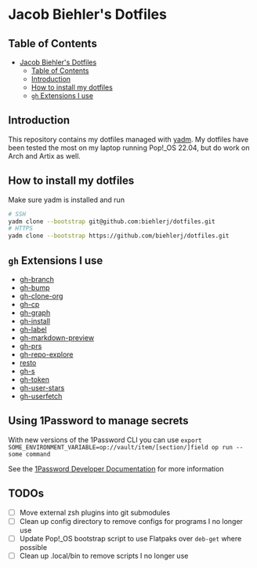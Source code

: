 # Jacob Biehler's Dotfiles

## Table of Contents

- [Jacob Biehler's Dotfiles](#jacob-biehlers-dotfiles)
  - [Table of Contents](#table-of-contents)
  - [Introduction](#introduction)
  - [How to install my dotfiles](#how-to-install-my-dotfiles)
  - [`gh` Extensions I use](#gh-extensions-i-use)

## Introduction

This repository contains my dotfiles managed with [yadm](https://yadm.io/). My dotfiles have been tested the most on my laptop running Pop!_OS 22.04, but do work on Arch and Artix as well.

## How to install my dotfiles

Make sure yadm is installed and run

```sh
# SSH
yadm clone --bootstrap git@github.com:biehlerj/dotfiles.git
# HTTPS
yadm clone --bootstrap https://github.com/biehlerj/dotfiles.git
```

## `gh` Extensions I use

- [gh-branch](https://github.com/mislav/gh-branch)
- [gh-bump](https://github.com/johnmanjiro13/gh-bump)
- [gh-clone-org](https://github.com/matt-bartel/gh-clone-org)
- [gh-cp](https://github.com/mislav/gh-cp)
- [gh-graph](https://github.com/kawarimidoll/gh-graph)
- [gh-install](https://github.com/redraw/gh-install)
- [gh-label](https://github.com/heaths/gh-label)
- [gh-markdown-preview](https://github.com/yusukebe/gh-markdown-preview)
- [gh-prs](https://github.com/dlvhdr/gh-prs)
- [gh-repo-explore](https://github.com/samcoe/gh-repo-explore)
- [resto](https://github.com/abdfnx/resto)
- [gh-s](https://github.com/gennaro-tedesco/gh-s)
- [gh-token](https://github.com/Link-/gh-token)
- [gh-user-stars](https://github.com/korosuke613/gh-user-stars)
- [gh-userfetch](https://github.com/sheepla/gh-userfetch)

## Using 1Password to manage secrets

With new versions of the 1Password CLI you can use `export SOME_ENVIRONMENT_VARIABLE=op://vault/item/[section/]field op run -- some command`

See the [1Password Developer Documentation](https://developer.1password.com/docs/cli/secrets-environment-variables/) for more information

## TODOs

- [ ] Move external zsh plugins into git submodules
- [ ] Clean up config directory to remove configs for programs I no longer use
- [ ] Update Pop!_OS bootstrap script to use Flatpaks over `deb-get` where possible
- [ ] Clean up .local/bin to remove scripts I no longer use
